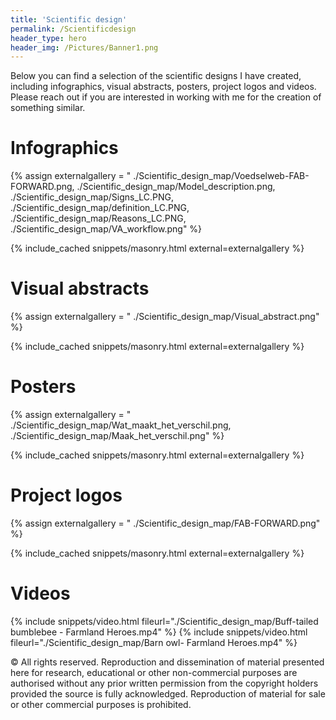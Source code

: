 ```yaml
---
title: 'Scientific design'
permalink: /Scientificdesign
header_type: hero
header_img: /Pictures/Banner1.png
---
```


Below you can find a selection of the scientific designs I have created, including infographics, visual abstracts, posters, project logos and videos.
Please reach out if you are interested in working with me for the creation of something similar.

# Infographics

{% assign externalgallery = "
./Scientific_design_map/Voedselweb-FAB-FORWARD.png,
./Scientific_design_map/Model_description.png,
./Scientific_design_map/Signs_LC.PNG,
./Scientific_design_map/definition_LC.PNG,
./Scientific_design_map/Reasons_LC.PNG,
./Scientific_design_map/VA_workflow.png" %}

{% include_cached snippets/masonry.html external=externalgallery %}

# Visual abstracts

{% assign externalgallery = "
./Scientific_design_map/Visual_abstract.png" %}

{% include_cached snippets/masonry.html external=externalgallery %}

# Posters

{% assign externalgallery = "
./Scientific_design_map/Wat_maakt_het_verschil.png,
./Scientific_design_map/Maak_het_verschil.png" %}

{% include_cached snippets/masonry.html external=externalgallery %}

# Project logos

{% assign externalgallery = "
./Scientific_design_map/FAB-FORWARD.png" %}

{% include_cached snippets/masonry.html external=externalgallery %}

# Videos


{% include snippets/video.html fileurl="./Scientific_design_map/Buff-tailed bumblebee - Farmland Heroes.mp4" %}
{% include snippets/video.html fileurl="./Scientific_design_map/Barn owl- Farmland Heroes.mp4" %}

&copy; All rights reserved. Reproduction and dissemination of material presented here for research, educational or other non-commercial purposes are authorised without any prior written permission from the copyright holders provided the source is fully acknowledged. Reproduction of material for sale or other commercial purposes is prohibited.

